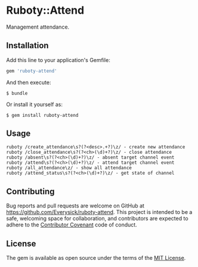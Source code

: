 # Ruboty::Attend

Management attendance.

## Installation

Add this line to your application's Gemfile:

```ruby
gem 'ruboty-attend'
```

And then execute:

    $ bundle

Or install it yourself as:

    $ gem install ruboty-attend

## Usage

```
ruboty /create_attendance\s?(?<desc>.+?)\z/ - create new attendance
ruboty /close_attendance\s?(?<ch>(\d)+?)\z/ - close attendance
ruboty /absent\s?(?<ch>(\d)+?)\z/ - absent target channel event
ruboty /attend\s?(?<ch>(\d)+?)\z/ - attend target channel event
ruboty /all_attendance\z/ - show all attendance
ruboty /attend_status\s?(?<ch>(\d)+?)\z/ - get state of channel
```

## Contributing

Bug reports and pull requests are welcome on GitHub at https://github.com/Everysick/ruboty-attend. This project is intended to be a safe, welcoming space for collaboration, and contributors are expected to adhere to the [Contributor Covenant](http://contributor-covenant.org) code of conduct.

## License

The gem is available as open source under the terms of the [MIT License](http://opensource.org/licenses/MIT).
